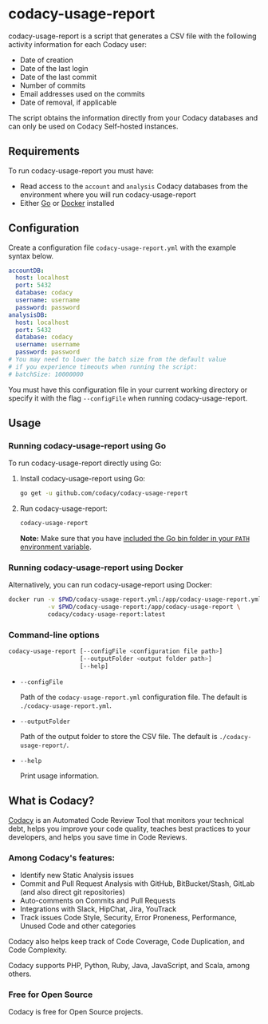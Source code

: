 # codacy-usage-report

codacy-usage-report is a script that generates a CSV file with the following activity information for each Codacy user:

-   Date of creation
-   Date of the last login
-   Date of the last commit
-   Number of commits
-   Email addresses used on the commits
-   Date of removal, if applicable

The script obtains the information directly from your Codacy databases and can only be used on Codacy Self-hosted instances.

## Requirements

To run codacy-usage-report you must have:

-   Read access to the `account` and `analysis` Codacy databases from the environment where you will run codacy-usage-report
-   Either [Go](https://golang.org/dl/) or [Docker](https://www.docker.com/) installed

## Configuration

Create a configuration file `codacy-usage-report.yml` with the example syntax below.

```yaml
accountDB:
  host: localhost
  port: 5432
  database: codacy
  username: username
  password: password
analysisDB:
  host: localhost
  port: 5432
  database: codacy
  username: username
  password: password
# You may need to lower the batch size from the default value
# if you experience timeouts when running the script:
# batchSize: 10000000
```

You must have this configuration file in your current working directory or specify it with the flag `--configFile` when running codacy-usage-report.

## Usage

### Running codacy-usage-report using Go

To run codacy-usage-report directly using Go:

1.  Install codacy-usage-report using Go:

    ```bash
    go get -u github.com/codacy/codacy-usage-report
    ```

2.  Run codacy-usage-report:

    ```bash
    codacy-usage-report
    ```

    **Note:** Make sure that you have [included the Go bin folder in your `PATH` environment variable](https://golang.org/doc/install#install).

### Running codacy-usage-report using Docker

Alternatively, you can run codacy-usage-report using Docker:

```bash
docker run -v $PWD/codacy-usage-report.yml:/app/codacy-usage-report.yml \
           -v $PWD/codacy-usage-report:/app/codacy-usage-report \
           codacy/codacy-usage-report:latest
```

### Command-line options

```bash
codacy-usage-report [--configFile <configuration file path>]
                    [--outputFolder <output folder path>]
                    [--help]
```

-   `--configFile`

    Path of the `codacy-usage-report.yml` configuration file. The default is `./codacy-usage-report.yml`.

-   `--outputFolder`

    Path of the output folder to store the CSV file. The default is `./codacy-usage-report/`.

-   `--help`

    Print usage information.

## What is Codacy?

[Codacy](https://www.codacy.com/) is an Automated Code Review Tool that monitors your technical debt, helps you improve your code quality, teaches best practices to your developers, and helps you save time in Code Reviews.

### Among Codacy's features:

-   Identify new Static Analysis issues
-   Commit and Pull Request Analysis with GitHub, BitBucket/Stash, GitLab (and also direct git repositories)
-   Auto-comments on Commits and Pull Requests
-   Integrations with Slack, HipChat, Jira, YouTrack
-   Track issues Code Style, Security, Error Proneness, Performance, Unused Code and other categories

Codacy also helps keep track of Code Coverage, Code Duplication, and Code Complexity.

Codacy supports PHP, Python, Ruby, Java, JavaScript, and Scala, among others.

### Free for Open Source

Codacy is free for Open Source projects.
